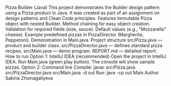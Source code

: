 Pizza Builder (Java)
This project demonstrates the Builder design pattern using a Pizza product in Java.
It was created as part of an assignment on design patterns and Clean Code principles.
Features
Immutable Pizza object with nested Builder.
Method chaining for easy object creation.
Validation for required fields (size, sauce).
Default values (e.g., "Mozzarella" cheese).
Example predefined pizzas in PizzaDirector (Margherita, Pepperoni).
Demonstration in Main.java.
Project structure
src/Pizza.java — product and builder class.
src/PizzaDirector.java — defines standard pizza recipes.
src/Main.java — demo program.
REPORT.md — detailed report.
How to run
Option 1: IntelliJ IDEA (recommended)
Open the project in IntelliJ IDEA.
Run Main.java (green play button).
The console will show sample pizzas.
Option 2: Command line
Compile:
javac src/Pizza.java src/PizzaDirector.java src/Main.java -d out
Run:
java -cp out Main
Author
Sabina Zhumagaliyeva
